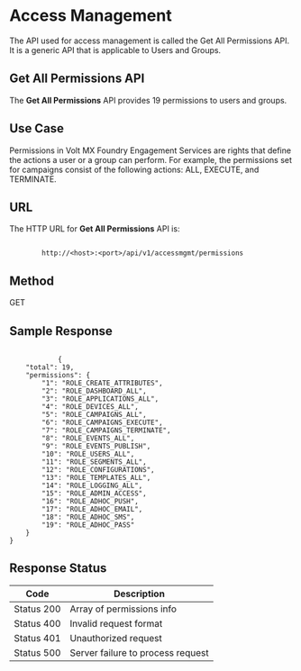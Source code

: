                            


Access Management
=================

The API used for access management is called the Get All Permissions API. It is a generic API that is applicable to Users and Groups.

Get All Permissions API
-----------------------

The **Get All Permissions** API provides 19 permissions to users and groups.

Use Case
--------

Permissions in Volt MX Foundry Engagement Services are rights that define the actions a user or a group can perform. For example, the permissions set for campaigns consist of the following actions: ALL, EXECUTE, and TERMINATE.

URL
---

The HTTP URL for **Get All Permissions** API is:

```

		http://<host>:<port>/api/v1/accessmgmt/permissions
```

Method
------

GET

Sample Response
---------------

```

			{
	"total": 19,
	"permissions": {
		"1": "ROLE_CREATE_ATTRIBUTES",
		"2": "ROLE_DASHBOARD_ALL",
		"3": "ROLE_APPLICATIONS_ALL",
		"4": "ROLE_DEVICES_ALL",
		"5": "ROLE_CAMPAIGNS_ALL",
		"6": "ROLE_CAMPAIGNS_EXECUTE",
		"7": "ROLE_CAMPAIGNS_TERMINATE",
		"8": "ROLE_EVENTS_ALL",
		"9": "ROLE_EVENTS_PUBLISH",
		"10": "ROLE_USERS_ALL",
		"11": "ROLE_SEGMENTS_ALL",
		"12": "ROLE_CONFIGURATIONS",
		"13": "ROLE_TEMPLATES_ALL",
		"14": "ROLE_LOGGING_ALL",
		"15": "ROLE_ADMIN_ACCESS",
		"16": "ROLE_ADHOC_PUSH",
		"17": "ROLE_ADHOC_EMAIL",
		"18": "ROLE_ADHOC_SMS",
		"19": "ROLE_ADHOC_PASS"
	}
}
```

Response Status
---------------

  
| Code | Description |
| --- | --- |
| Status 200 | Array of permissions info |
| Status 400 | Invalid request format |
| Status 401 | Unauthorized request |
| Status 500 | Server failure to process request |
